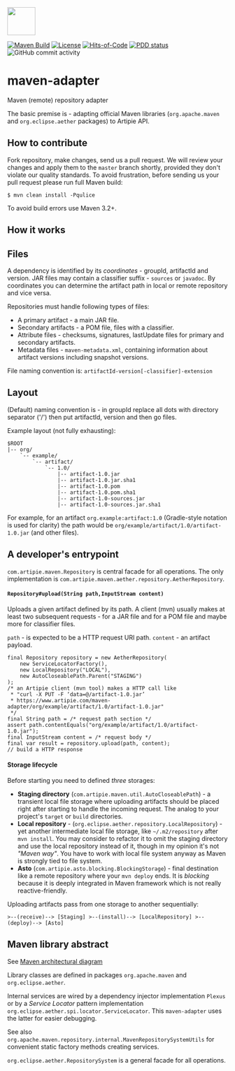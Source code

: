 <img src="https://www.artipie.com/logo.svg" width="64px" height="64px"/>

[![Maven Build](https://github.com/artipie/maven-adapter/workflows/Maven%20Build/badge.svg)](https://github.com/artipie/maven-adapter/actions?query=workflow%3A%22Maven+Build%22)
[![License](https://img.shields.io/badge/license-MIT-green.svg)](https://github.com/artipie/maven-adapter/blob/master/LICENSE.txt)
[![Hits-of-Code](https://hitsofcode.com/github/artipie/maven-adapter)](https://hitsofcode.com/view/github/artipie/maven-adapter)
[![PDD status](http://www.0pdd.com/svg?name=artipie/maven-adapter)](http://www.0pdd.com/p?name=artipie/maven-adapter)
![GitHub commit activity](https://img.shields.io/github/commit-activity/m/artipie/maven-adapter?style=plastic)

# maven-adapter
Maven (remote) repository adapter

The basic premise is - adapting official Maven libraries
(`org.apache.maven` and `org.eclipse.aether` packages)
to Artipie API.

## How to contribute

Fork repository, make changes, send us a pull request. We will review
your changes and apply them to the `master` branch shortly, provided
they don't violate our quality standards. To avoid frustration, before
sending us your pull request please run full Maven build:

```
$ mvn clean install -Pqulice
```
To avoid build errors use Maven 3.2+.

## How it works

## Files

A dependency is identified by its _coordinates_ - groupId, artifactId and version.
JAR files may contain a classifier suffix - `sources` or `javadoc`.
By coordinates you can determine the artifact path in local or remote repository and vice versa.

Repositories must handle following types of files:
- A primary artifact - a main JAR file.
- Secondary artifacts - a POM file, files with a classifier.
- Attribute files - checksums, signatures, lastUpdate files for primary and secondary artifacts.
- Metadata files - `maven-metadata.xml`, containing information about artifact versions
including snapshot versions.

File naming convention is:
`artifactId-version[-classifier]-extension`

## Layout

(Default) naming convention is - in groupId replace all dots with directory separator ('/')
then put artifactId, version and then go files.

Example layout (not fully exhausting):
```
$ROOT
|-- org/
    `-- example/
        `-- artifact/
            `-- 1.0/
                |-- artifact-1.0.jar
                |-- artifact-1.0.jar.sha1
                |-- artifact-1.0.pom
                |-- artifact-1.0.pom.sha1
                |-- artifact-1.0-sources.jar
                |-- artifact-1.0-sources.jar.sha1
```

For example, for an artifact `org.example:artifact:1.0` (Gradle-style notation is used for clarity)
the path would be `org/example/artifact/1.0/artifact-1.0.jar` (and other files).


## A developer's entrypoint

`com.artipie.maven.Repository` is central facade for all operations.
The only implementation is `com.artipie.maven.aether.repository.AetherRepository`.

#### `Repository#upload(String path,InputStream content)`
Uploads a given artifact defined by its path.
A client (mvn) usually makes at least two subsequent requests - for a JAR file and for a POM file
and maybe more for classifier files.

`path` - is expected to be a HTTP request URI path.
`content` - an artifact payload.

```$java
final Repository repository = new AetherRepository(
    new ServiceLocatorFactory(),
    new LocalRepository("LOCAL"),
    new AutoCloseablePath.Parent("STAGING")
);
/* an Artipie client (mvn tool) makes a HTTP call like
 * "curl -X PUT -F ‘data=@/artifact-1.0.jar’
 * https://www.artipie.com/maven-adapter/org/example/artifact/1.0/artifact-1.0.jar"
 */
final String path = /* request path section */
assert path.contentEquals("org/example/artifact/1.0/artifact-1.0.jar");
final InputStream content = /* request body */
final var result = repository.upload(path, content);
// build a HTTP response
```

#### Storage lifecycle

Before starting you need to defined _three_ storages:

- __Staging directory__ (`com.artipie.maven.util.AutoCloseablePath`) -
a transient local file storage where uploading artifacts should be placed
right after starting to handle the incoming request.
The analog to your project's `target` or `build` directories.
- __Local repository__ - (`org.eclipse.aether.repository.LocalRepository`) -
yet another intermediate local file storage, like `~/.m2/repository` after `mvn install`.
You may consider to refactor it to omit the staging directory and
use the local repository instead of it, though in my opinion it's not _"Maven way"_.
You have to work with local file system anyway as Maven is strongly tied to file system.
- __Asto__ (`com.artipie.asto.blocking.BlockingStorage`) - final destination like a remote repository
where your `mvn deploy` ends. It is _blocking_ because
it is deeply integrated in Maven framework which is not really reactive-friendly.

Uploading artifacts pass from one storage to another sequentially:
```
>--(receive)--> [Staging] >--(install)--> [LocalRepository] >--(deploy)--> [Asto]
```

## Maven library abstract

See [Maven architectural diagram](https://maven.apache.org/ref/3.6.3/)

Library classes are defined in packages `org.apache.maven` and `org.eclipse.aether`.

Internal services are wired by a dependency injector implementation `Plexus`
or by a _Service Locator_ pattern implementation `org.eclipse.aether.spi.locator.ServiceLocator`.
This `maven-adapter` uses the latter for easier debugging.

See also `org.apache.maven.repository.internal.MavenRepositorySystemUtils`
for convenient static factory methods creating services.

`org.eclipse.aether.RepositorySystem` is a general facade for all operations.
